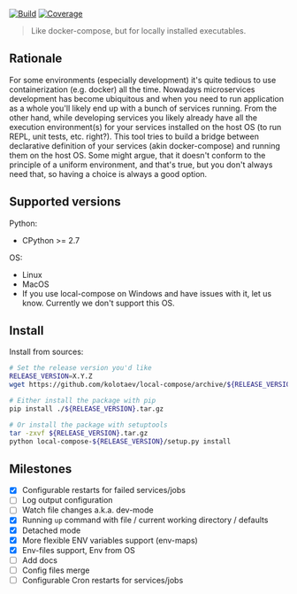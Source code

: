 
[![Build](https://github.com/kolotaev/local-compose/workflows/Tests/badge.svg?branch=master)](https://github.com/kolotaev/local-compose/actions)
[![Coverage](https://codecov.io/github/kolotaev/local-compose/coverage.svg?branch=master)](https://codecov.io/github/kolotaev/local-compose?branch=master)
<!-- [![Supported Versions](https://img.shields.io/pypi/pyversions/local-compose.svg)](https://pypi.org/project/local-compose) -->

> Like docker-compose, but for locally installed executables.


## Rationale

For some environments (especially development) it's quite tedious to use containerization (e.g. docker) all the time. Nowadays microservices development has become ubiquitous and when you need to run application as a whole you'll likely end up with a bunch of services running. From the other hand, while developing services you likely already have all the execution environment(s) for your services installed on the host OS (to run REPL, unit tests, etc. right?). This tool tries to build a bridge between declarative definition of your services (akin docker-compose) and running them on the host OS. Some might argue, that it doesn't conform to the principle of a uniform environment, and that's true, but you don't always need that, so having a choice is always a good option.


## Supported versions

Python:
- CPython >= 2.7

OS:
- Linux
- MacOS
- If you use local-compose on Windows and have issues with it, let us know. Currently we don't support this OS.


## Install

Install from sources:
```bash
# Set the release version you'd like
RELEASE_VERSION=X.Y.Z
wget https://github.com/kolotaev/local-compose/archive/${RELEASE_VERSION}.tar.gz

# Either install the package with pip
pip install ./${RELEASE_VERSION}.tar.gz

# Or install the package with setuptools
tar -zxvf ${RELEASE_VERSION}.tar.gz
python local-compose-${RELEASE_VERSION}/setup.py install
```

## Milestones

- [x] Configurable restarts for failed services/jobs
- [ ] Log output configuration
- [ ] Watch file changes a.k.a. dev-mode
- [x] Running `up` command with file / current working directory / defaults
- [x] Detached mode
- [x] More flexible ENV variables support (env-maps)
- [x] Env-files support, Env from OS
- [ ] Add docs
- [ ] Config files merge
- [ ] Configurable Cron restarts for services/jobs